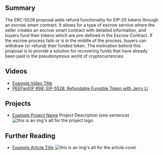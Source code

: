 ## Summary

The ERC-5528 proposal adds refund functionality for EIP-20 tokens through an escrow smart contract. It allows for a type of escrow service where the seller creates an escrow smart contract with detailed information, and buyers fund their tokens which are pre-defined in the Escrow Contract. If the escrow process fails or is in the middle of the process, buyers can withdraw (or refund) their funded token. The motivation behind this proposal is to provide a solution for recovering funds that have already been paid in the pseudonymous world of cryptocurrencies.

## Videos

- [Example Video Title](https://www.youtube.com/watch?v=TDGq4aeevgY)
- [PEEPanEIP #98: EIP-5528: Refundable Fungible Token with Jerry Li](https://www.youtube.com/watch?v=XxRVBZ-7pts&list=PL4cwHXAawZxqu0PKKyMzG_3BJV_xZTi1F&index=15)

## Projects

- [Example Project Name](https://xxxx.xxx/xxxxx) Project Description (one sentence) ![this is an img's alt for the project logo](https://xxxx.xxx/project-logo.xxx)

## Further Reading

- [Example Article Title](https://xxxx.xxx/xxxxx) ![this is an img's alt for the article cover](https://xxxx.xxx/article-cover.xxx)
